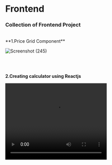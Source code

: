 # Frontend
### Collection of Frontend Project
<br/>
**1.Price Grid Component**
<br/>

![Screenshot (245)](https://user-images.githubusercontent.com/46397975/118389355-54697f80-b649-11eb-9639-beeb9840d0a7.png)

<br/>
<br/>

**2.Creating calculator using Reactjs**
<br/>

<video width="320" height="240" autoplay>
  <source src="https://user-images.githubusercontent.com/46397975/118389414-97c3ee00-b649-11eb-850e-25d9c01e1735.mp4" type="video/mp4">
</video>


